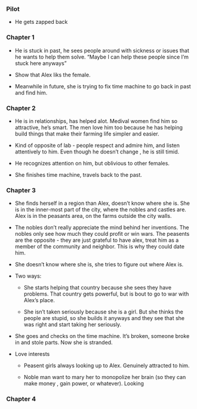 ### Pilot

- He gets zapped back
    

### Chapter 1

- He is stuck in past, he sees people around with sickness or issues that he wants to help them solve. “Maybe I can help these people since I’m stuck here anyways”
    
- Show that Alex liks the female.
    
- Meanwhile in future, she is trying to fix time machine to go back in past and find him.
    

### Chapter 2

- He is in relationships, has helped alot. Medival women find him so attractive, he’s smart. The men love him too because he has helping build things that make their farming life simpler and easier.
    
- Kind of opposite of lab - people respect and admire him, and listen attentively to him. Even though he doesn’t change , he is still timid.
    
- He recognizes attention on him, but oblivious to other females.
    
- She finishes time machine, travels back to the past.
    

### Chapter 3

- She finds herself in a region than Alex, doesn’t know where she is. She is in the inner-most part of the city, where the nobles and castles are. Alex is in the peasants area, on the farms outside the city walls.
    
- The nobles don’t really appreciate the mind behind her inventions. The nobles only see how much they could profit or win wars. The peasents are the opposite - they are just grateful to have alex, treat him as a member of the community and neighbor. This is why they could date him.
    
- She doesn’t know where she is, she tries to figure out where Alex is.
    
- Two ways:
    
    - She starts helping that country because she sees they have problems. That country gets powerful, but is bout to go to war with Alex’s place.
        
    - She isn’t taken seriously because she is a girl. But she thinks the people are stupid, so she builds it anyways and they see that she was right and start taking her seriously.
        
- She goes and checks on the time machine. It’s broken, someone broke in and stole parts. Now she is stranded.
    
- Love interests
    
    - Peasent girls always looking up to Alex. Genuinely attracted to him.
        
    - Noble man want to mary her to monopolize her brain (so they can make money , gain power, or whatever). Looking
        

### Chapter 4